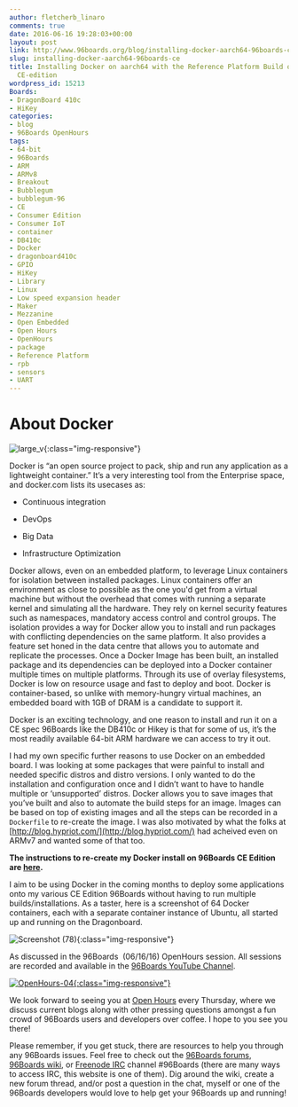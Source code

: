 ```yaml
---
author: fletcherb_linaro
comments: true
date: 2016-06-16 19:28:03+00:00
layout: post
link: http://www.96boards.org/blog/installing-docker-aarch64-96boards-ce/
slug: installing-docker-aarch64-96boards-ce
title: Installing Docker on aarch64 with the Reference Platform Build on a 96Boards
  CE-edition
wordpress_id: 15213
Boards:
- DragonBoard 410c
- HiKey
categories:
- blog
- 96Boards OpenHours
tags:
- 64-bit
- 96Boards
- ARM
- ARMv8
- Breakout
- Bubblegum
- bubblegum-96
- CE
- Consumer Edition
- Consumer IoT
- container
- DB410c
- Docker
- dragonboard410c
- GPIO
- HiKey
- Library
- Linux
- Low speed expansion header
- Maker
- Mezzanine
- Open Embedded
- Open Hours
- OpenHours
- package
- Reference Platform
- rpb
- sensors
- UART
---
```


# About Docker


![large_v](/assets/images/blog/2016/06/large_v-300x268.png){:class="img-responsive"} 

Docker is “an open source project to pack, ship and run any application as a lightweight container.” It’s a very interesting tool from the Enterprise space, and docker.com lists its usecases as:



 	
  * Continuous integration

 	
  * DevOps

 	
  * Big Data

 	
  * Infrastructure Optimization


Docker allows, even on an embedded platform, to leverage Linux containers for isolation between installed packages. Linux containers offer an environment as close to possible as the one you'd get from a virtual machine but without the overhead that comes with running a separate kernel and simulating all the hardware. They rely on kernel security features such as namespaces, mandatory access control and control groups. The isolation provides a way for Docker allow you to install and run packages with conflicting dependencies on the same platform. It also provides a feature set honed in the data centre that allows you to automate and replicate the processes. Once a Docker Image has been built, an installed package and its dependencies can be deployed into a Docker container multiple times on multiple platforms. Through its use of overlay filesystems, Docker is low on resource usage and fast to deploy and boot. Docker is container-based, so unlike with memory-hungry virtual machines, an embedded board with 1GB of DRAM is a candidate to support it.

Docker is an exciting technology, and one reason to install and run it on a CE spec 96Boards like the DB410c or Hikey is that for some of us, it’s the most readily available 64-bit ARM hardware we can access to try it out.

I had my own specific further reasons to use Docker on an embedded board. I was looking at some packages that were painful to install and needed specific distros and distro versions. I only wanted to do the installation and configuration once and I didn’t want to have to handle multiple or ‘unsupported’ distros. Docker allows you to save images that you’ve built and also to automate the build steps for an image. Images can be based on top of existing images and all the steps can be recorded in a `Dockerfile` to re-create the image. I was also motivated by what the folks at [http://blog.hypriot.com/](http://blog.hypriot.com/) had acheived even on ARMv7 and wanted some of that too.

**The instructions to re-create my Docker install on 96Boards CE Edition are [here](https://github.com/96boards/documentation/blob/master/ConsumerEdition/CE-Extras/DockerCE.md).**

I aim to be using Docker in the coming months to deploy some applications onto my various CE Edition 96Boards without having to run multiple builds/installations. As a taster, here is a screenshot of 64 Docker containers, each with a separate container instance of Ubuntu, all started up and running on the Dragonboard.

![Screenshot (78)](/assets/images/blog/2016/06/Screenshot-78-300x168.png){:class="img-responsive"} 

As discussed in the 96Boards  (06/16/16) OpenHours session. All sessions are recorded and available in the [96Boards YouTube Channel](https://www.youtube.com/playlist?list=PL-NF6S9MM_W1QBjUc2B5Pg502bz7qslxk).

[![OpenHours-04](/assets/images/blog/2016/05/OpenHours-04.png){:class="img-responsive"} ](http://www.96boards.org/openhours/)

We look forward to seeing you at [Open Hours](http://www.96boards.org/openhours/) every Thursday, where we discuss current blogs along with other pressing questions amongst a fun crowd of 96Boards users and developers over coffee. I hope to you see you there!

Please remember, if you get stuck, there are resources to help you through any 96Boards issues. Feel free to check out the [96Boards forums](http://www.96boards.org/forums/), [96Boards wiki](https://github.com/96boards/documentation/wiki), or [Freenode IRC](https://webchat.freenode.net) channel #96Boards (there are many ways to access IRC, this website is one of them). Dig around the wiki, create a new forum thread, and/or post a question in the chat, myself or one of the 96Boards developers would love to help get your 96Boards up and running!


